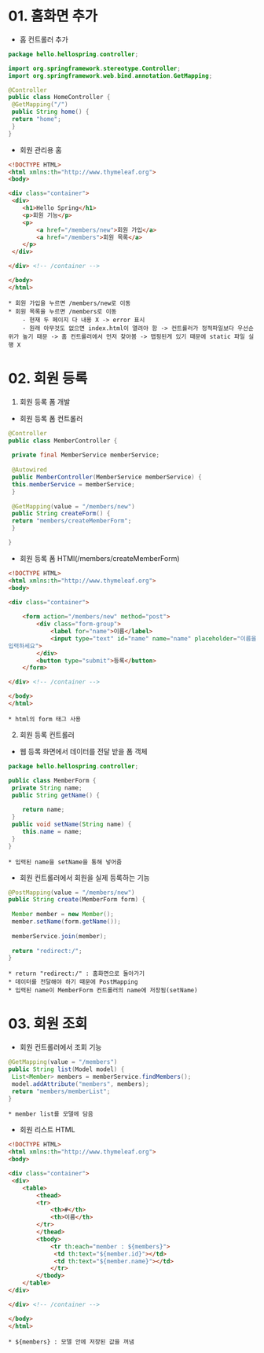 # 01. 홈화면 추가

* 홈 컨트롤러 추가

~~~java
package hello.hellospring.controller;

import org.springframework.stereotype.Controller;
import org.springframework.web.bind.annotation.GetMapping;

@Controller
public class HomeController {
 @GetMapping("/")
 public String home() {
 return "home";
 }
}
~~~

* 회원 관리용 홈 

~~~html
<!DOCTYPE HTML>
<html xmlns:th="http://www.thymeleaf.org">
<body>

<div class="container">
 <div>
    <h1>Hello Spring</h1>
    <p>회원 기능</p>
    <p>
        <a href="/members/new">회원 가입</a>
        <a href="/members">회원 목록</a>
    </p>
 </div>

</div> <!-- /container -->

</body>
</html>
~~~
    * 회원 가입을 누르면 /members/new로 이동
    * 회원 목록을 누르면 /members로 이동
        - 현재 두 페이지 다 내용 X -> error 표시 
        - 원래 아무것도 없으면 index.html이 열려야 함 -> 컨트롤러가 정적파일보다 우선순위가 높기 때문 -> 홈 컨트롤러에서 먼저 찾아봄 -> 맵핑된게 있기 때문에 static 파일 실행 X


# 02. 회원 등록

1. 회원 등록 폼 개발
* 회원 등록 폼 컨트롤러
~~~java
@Controller
public class MemberController {
 
 private final MemberService memberService;
 
 @Autowired
 public MemberController(MemberService memberService) {
 this.memberService = memberService;
 }
 
 @GetMapping(value = "/members/new")
 public String createForm() {
 return "members/createMemberForm";
 }

}
~~~

* 회원 등록 폼 HTMl(/members/createMemberForm)

~~~html
<!DOCTYPE HTML>
<html xmlns:th="http://www.thymeleaf.org">
<body>

<div class="container">
 
    <form action="/members/new" method="post">
        <div class="form-group">
            <label for="name">이름</label>
            <input type="text" id="name" name="name" placeholder="이름을
입력하세요">
        </div>
        <button type="submit">등록</button>
    </form>

</div> <!-- /container -->

</body>
</html>
~~~
    * html의 form 태그 사용


2. 회원 등록 컨트롤러
* 웹 등록 화면에서 데이터를 전달 받을 폼 객체

~~~java
package hello.hellospring.controller;

public class MemberForm {
 private String name;
 public String getName() {
    
    return name;
 }
 public void setName(String name) {
    this.name = name;
 }
}
~~~
    * 입력된 name을 setName을 통해 넣어줌

* 회원 컨트롤러에서 회원을 실제 등록하는 기능
~~~java
@PostMapping(value = "/members/new")
public String create(MemberForm form) {
 
 Member member = new Member();
 member.setName(form.getName());
 
 memberService.join(member);
 
 return "redirect:/";
}
~~~
    * return "redirect:/" : 홈화면으로 돌아가기
    * 데이터를 전달해야 하기 때문에 PostMapping
    * 입력된 name이 MemberForm 컨트롤러의 name에 저장됨(setName)

# 03. 회원 조회

* 회원 컨트롤러에서 조회 기능
~~~java
@GetMapping(value = "/members")
public String list(Model model) {
 List<Member> members = memberService.findMembers();
 model.addAttribute("members", members);
 return "members/memberList";
}
~~~
    * member list를 모델에 담음

* 회원 리스트 HTML 
~~~html
<!DOCTYPE HTML>
<html xmlns:th="http://www.thymeleaf.org">
<body>

<div class="container">
 <div>
    <table>
        <thead>
        <tr>
            <th>#</th>
            <th>이름</th>
        </tr>
        </thead>
        <tbody>
            <tr th:each="member : ${members}">
             <td th:text="${member.id}"></td>
             <td th:text="${member.name}"></td>
            </tr>
        </tbody>
    </table>
</div>

</div> <!-- /container -->

</body>
</html>
~~~

    * ${members} : 모델 안에 저장된 값을 꺼냄